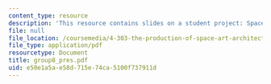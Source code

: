 ```yaml
---
content_type: resource
description: 'This resource contains slides on a student project: Space Invaders.'
file: null
file_location: /coursemedia/4-303-the-production-of-space-art-architecture-and-urbanism-in-dialogue-fall-2006/e50e1a5ae58d715e74ca5100f737911d_group8_pres.pdf
file_type: application/pdf
resourcetype: Document
title: group8_pres.pdf
uid: e50e1a5a-e58d-715e-74ca-5100f737911d
---
```

